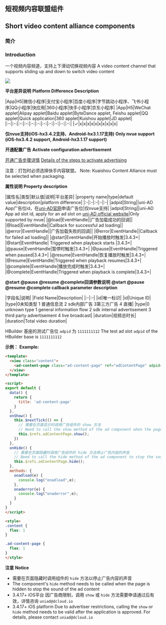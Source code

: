 ## 短视频内容联盟组件
## Short video content alliance components

### 简介
### Introduction

⼀个视频内容频道，支持上下滑动切换视频内容
A video content channel that supports sliding up and down to switch video content

![](https://web-assets.dcloud.net.cn/unidoc/zh/ad-content-page.png)

**平台差异说明**
**Platform Difference Description**

|App|H5|微信小程序|支付宝小程序|百度小程序|字节跳动小程序、飞书小程序|QQ小程序|快应用|360小程序|快手小程序|京东小程序|
|App|H5|WeChat applet|Alipay applet|Baidu applet|ByteDance applet, Feishu applet|QQ applet|Quick application|360 applet|Kuishou applet|JD applet|
|:-:|:-:|:-:|:-:|:-:|:-:|:-:|:-:|:-:|:-:|:-:|
|✓|x|x|x|x|x|x|x|x|x|x|


**仅nvue支持(iOS-hx3.4.2支持、Android-hx3.1.17支持)**
**Only nvue support (iOS-hx3.4.2 support, Android-hx3.1.17 support)**


**开通配置广告**
**Activate configuration advertisement**

[开通广告步骤详情](https://uniapp.dcloud.net.cn/uni-ad.html#start)
[Details of the steps to activate advertising](https://uniapp.dcloud.net.cn/uni-ad.html#start)

注意：打包时必须选择快手内容联盟。
Note: Kuaishou Content Alliance must be selected when packaging.

**属性说明**
**Property description**

|属性名|类型|默认值|说明|平台差异|
|property name|type|default value|description|platform difference|
|:-|:-|:-|:-|:-|
|adpid|String||uni-AD App广告位id，在[uni-AD官网](https://uniad.dcloud.net.cn/)申请广告位|仅nvue支持|
|adpid|String||uni-AD App ad slot id, apply for an ad slot on [uni-AD official website](https://uniad.dcloud.net.cn/)|Only supported by nvue|
|@load|EventHandle||广告加载成功的回调||
|@load|EventHandle||Callback for successful ad loading||
|@error|EventHandle||广告加载失败的回调||
|@error|EventHandle||Callback for failed ad loading||
|@start|EventHandle|开始播放时触发|3.4.3+|
|@start|EventHandle| Triggered when playback starts |3.4.3+|
|@pause|EventHandle|暂停时触发|3.4.3+|
|@pause|EventHandle|Triggered when paused|3.4.3+|
|@resume|EventHandle|恢复播放时触发|3.4.3+|
|@resume|EventHandle|Triggered when playback resumes|3.4.3+|
|@complete|EventHandle|播放完成时触发|3.4.3+|
|@complete|EventHandle|Triggered when playback is complete|3.4.3+|


**@start @pause @resume @complete回调参数说明**
**@start @pause @resume @complete callback parameter description**

|字段名|说明|
|Field Name|Description|
|:-|:-|
|id|唯一标识|
|id|Unique ID|
|type|0未知类型  1 普通信息流  2 sdk内部广告 3第三方广告 4 直播|
|type|0 unknown type 1 general information flow 2 sdk internal advertisement 3 third party advertisement 4 live broadcast|
|duration|视频总时长|
|duration|Total video duration|


HBuilder 基座的测试广告位 `adpid` 为 `1111111112`
The test ad slot `adpid` of the HBuilder base is `1111111112`


**示例：**
**Example:**

```html
<template>
  <view class="content">
    <ad-content-page class="ad-content-page" ref="adContentPage" adpid="1111111112" @load="onadload" @error="onaderror"></ad-content-page>
  </view>
</template>

<script>
export default {
  data() {
    return {
      title: 'ad-content-page'
    }
  },
  onShow() {
    this.$nextTick(() => {
      // 需要在页面显示时调用广告组件的 show 方法
      // Need to call the show method of the ad component when the page is displayed
      this.$refs.adContentPage.show();
    })
  },
  onHide() {
    // 需要在页面隐藏时调用广告组件的 hide 方法停止广告内容的声音
    // Need to call the hide method of the ad component to stop the sound of the ad content when the page is hidden
    this.$refs.adContentPage.hide();
  },
  methods: {
    onadload(e) {
      console.log("onadload",e);
    },
    onaderror(e) {
      console.log("onaderror",e);
    }
  }
}
</script>

<style>
.content {
  flex: 1
}

.ad-content-page {
  flex: 1
}
</style>
```

**注意**
**Notice**

- 需要在页面隐藏时调用组件的 `hide` 方法以停止广告内容的声音
- The component's `hide` method needs to be called when the page is hidden to stop the sound of the ad content
- 3.4.17+ iOS平台 因广告商限制，调用 `show` 或 `hide` 方法需要申请通过后有效，详情咨询 `uniad@dcloud.io`
- 3.4.17+ iOS platform Due to advertiser restrictions, calling the `show` or `hide` method needs to be valid after the application is approved. For details, please contact `uniad@dcloud.io`
